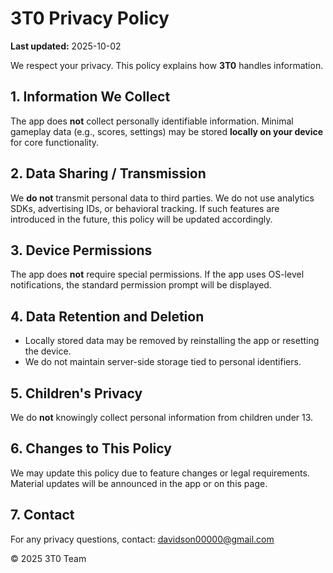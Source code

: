 # 3T0 Privacy Policy

**Last updated:** 2025-10-02

We respect your privacy. This policy explains how **3T0** handles information.

## 1. Information We Collect
The app does **not** collect personally identifiable information.
Minimal gameplay data (e.g., scores, settings) may be stored **locally on your device** for core functionality.

## 2. Data Sharing / Transmission
We **do not** transmit personal data to third parties.
We do not use analytics SDKs, advertising IDs, or behavioral tracking. If such features are introduced in the future, this policy will be updated accordingly.

## 3. Device Permissions
The app does **not** require special permissions. If the app uses OS-level notifications, the standard permission prompt will be displayed.

## 4. Data Retention and Deletion
- Locally stored data may be removed by reinstalling the app or resetting the device.
- We do not maintain server-side storage tied to personal identifiers.

## 5. Children's Privacy
We do **not** knowingly collect personal information from children under 13.

## 6. Changes to This Policy
We may update this policy due to feature changes or legal requirements. Material updates will be announced in the app or on this page.

## 7. Contact
For any privacy questions, contact: davidson00000@gmail.com

© 2025 3T0 Team
